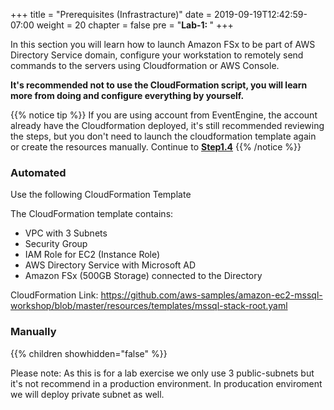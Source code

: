 +++
title = "Prerequisites (Infrastracture)"
date = 2019-09-19T12:42:59-07:00
weight = 20
chapter = false
pre = "<b>Lab-1: </b>"
+++


In this section you will learn how to launch Amazon FSx to be part of AWS Directory Service domain, configure your workstation to remotely send commands to the servers using Cloudformation or AWS Console.

**It's recommended not to use the CloudFormation script, you will learn more from doing and configure everything by yourself.**

{{% notice tip %}}
If you are using account from EventEngine, the account already have the Cloudformation deployed, it's still recommended reviewing the steps, but you don't need to launch the cloudformation template again or create the resources manually. Continue to **[Step1.4](/lab-1-prerequisites/automations-management.html#aws-tools-for-powershell)**
{{% /notice %}}

### Automated 

Use the following CloudFormation Template

The CloudFormation template contains: 

- VPC with 3 Subnets 
- Security Group
- IAM Role for EC2 (Instance Role)
- AWS Directory Service with Microsoft AD
- Amazon FSx (500GB Storage) connected to the Directory

CloudFormation Link: 
https://github.com/aws-samples/amazon-ec2-mssql-workshop/blob/master/resources/templates/mssql-stack-root.yaml

### Manually 

{{% children showhidden="false" %}}


Please note:
As this is for a lab exercise we only use 3 public-subnets but it's not recommend in a production environment. In producation enviroment we will deploy private subnet as well.
